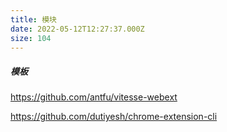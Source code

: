 ```yaml
---
title: 模块
date: 2022-05-12T12:27:37.000Z
size: 104
---
```

##### 模板

https://github.com/antfu/vitesse-webext

https://github.com/dutiyesh/chrome-extension-cli
